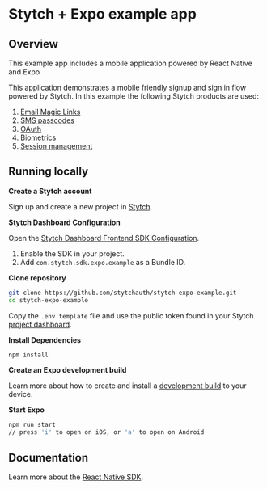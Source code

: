 # Stytch + Expo example app

## Overview

This example app includes a mobile application powered by React Native and Expo

This application demonstrates a mobile friendly signup and sign in flow powered by Stytch. In this example the following Stytch products are used:

1. [Email Magic Links](https://stytch.com/products/email-magic-links)
2. [SMS passcodes](https://stytch.com/products/sms-passcodes)
3. [OAuth](https://stytch.com/products/oauth)
4. [Biometrics](https://stytch.com/products/mobile-biometrics)
5. [Session management](https://stytch.com/products/session-management)

## Running locally

**Create a Stytch account**

Sign up and create a new project in [Stytch](https://stytch.com).

**Stytch Dashboard Configuration**

Open the [Stytch Dashboard Frontend SDK Configuration](https://stytch.com/dashboard/sdk-configuration).

1. Enable the SDK in your project.
2. Add `com.stytch.sdk.expo.example` as a Bundle ID.

**Clone repository**

```bash
git clone https://github.com/stytchauth/stytch-expo-example.git
cd stytch-expo-example
```

Copy the `.env.template` file and use the public token found in your Stytch [project dashboard](https://stytch.com/dashboard/api-keys).

**Install Dependencies**

```bash
npm install
```

**Create an Expo development build**

Learn more about how to create and install a [development build](https://docs.expo.dev/develop/development-builds/introduction) to your device.

**Start Expo**

```bash
npm run start
// press 'i' to open on iOS, or 'a' to open on Android
```

## Documentation

Learn more about the [React Native SDK](https://stytch.com/docs/sdks/react-native-sdk).

